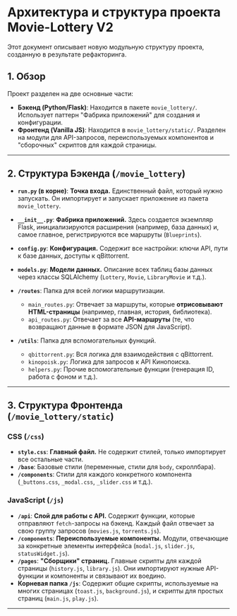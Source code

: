 # Архитектура и структура проекта Movie-Lottery V2

Этот документ описывает новую модульную структуру проекта, созданную в результате рефакторинга.

## 1. Обзор

Проект разделен на две основные части:
- **Бэкенд (Python/Flask)**: Находится в пакете `movie_lottery/`. Использует паттерн "Фабрика приложений" для создания и конфигурации.
- **Фронтенд (Vanilla JS)**: Находится в `movie_lottery/static/`. Разделен на модули для API-запросов, переиспользуемых компонентов и "сборочных" скриптов для каждой страницы.

---

## 2. Структура Бэкенда (`/movie_lottery`)

- **`run.py` (в корне)**: **Точка входа.** Единственный файл, который нужно запускать. Он импортирует и запускает приложение из пакета `movie_lottery`.

- **`__init__.py`**: **Фабрика приложений.** Здесь создается экземпляр Flask, инициализируются расширения (например, база данных) и, самое главное, регистрируются все маршруты (`Blueprints`).

- **`config.py`**: **Конфигурация.** Содержит все настройки: ключи API, пути к базе данных, доступы к qBittorrent.

- **`models.py`**: **Модели данных.** Описание всех таблиц базы данных через классы SQLAlchemy (`Lottery`, `Movie`, `LibraryMovie` и т.д.).

- **`/routes`**: Папка для всей логики маршрутизации.
    - `main_routes.py`: Отвечает за маршруты, которые **отрисовывают HTML-страницы** (например, главная, история, библиотека).
    - `api_routes.py`: Отвечает за все **API-маршруты** (те, что возвращают данные в формате JSON для JavaScript).

- **`/utils`**: Папка для вспомогательных функций.
    - `qbittorrent.py`: Вся логика для взаимодействия с qBittorrent.
    - `kinopoisk.py`: Логика для запросов к API Кинопоиска.
    - `helpers.py`: Прочие вспомогательные функции (генерация ID, работа с фоном и т.д.).

---

## 3. Структура Фронтенда (`/movie_lottery/static`)

### CSS (`/css`)
- **`style.css`**: **Главный файл.** Не содержит стилей, только импортирует все остальные части.
- **`/base`**: Базовые стили (переменные, стили для `body`, скроллбара).
- **`/components`**: Стили для каждого конкретного компонента (`_buttons.css`, `_modal.css`, `_slider.css` и т.д.).

### JavaScript (`/js`)
- **`/api`**: **Слой для работы с API.** Содержит функции, которые отправляют `fetch`-запросы на бэкенд. Каждый файл отвечает за свою группу запросов (`movies.js`, `torrents.js`).
- **`/components`**: **Переиспользуемые компоненты.** Модули, отвечающие за конкретные элементы интерфейса (`modal.js`, `slider.js`, `statusWidget.js`).
- **`/pages`**: **"Сборщики" страниц.** Главные скрипты для каждой страницы (`history.js`, `library.js`). Они импортируют нужные API-функции и компоненты и связывают их воедино.
- **Корневая папка `/js`**: Содержит общие скрипты, используемые на многих страницах (`toast.js`, `background.js`), и скрипты для простых страниц (`main.js`, `play.js`).

---